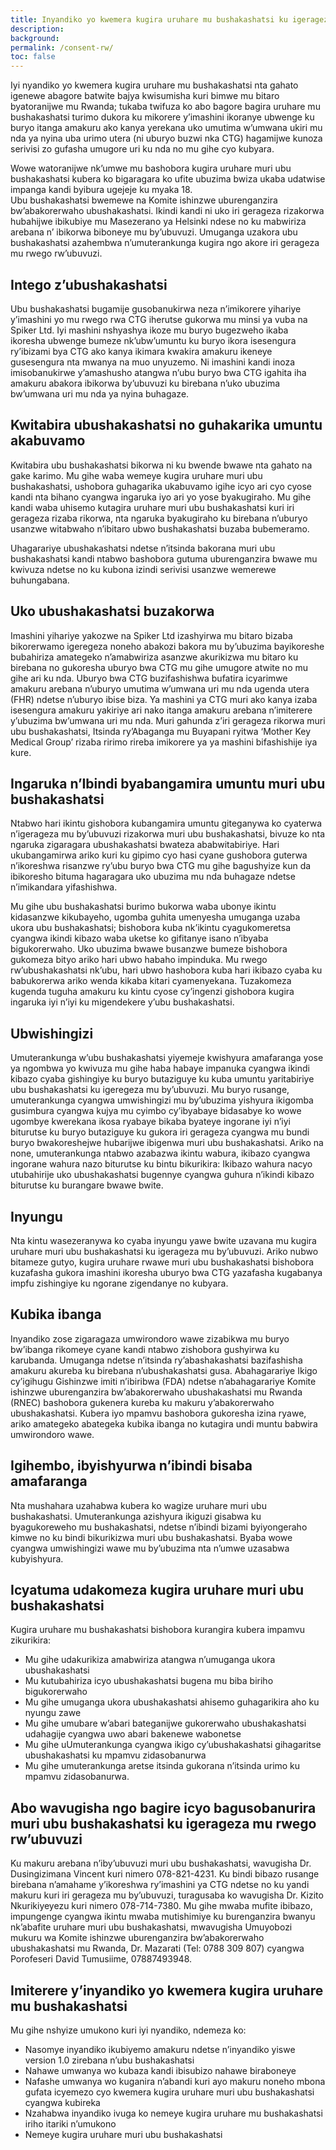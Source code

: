 ```yaml
---
title: Inyandiko yo kwemera kugira uruhare mu bushakashatsi ku igerageza rikorwa mu rwego rw’ubuvuzi
description: 
background: 
permalink: /consent-rw/
toc: false
---
```


Iyi nyandiko yo kwemera kugira uruhare mu bushakashatsi nta gahato igenewe abagore batwite bajya kwisumisha kuri bimwe mu bitaro byatoranijwe mu Rwanda; tukaba twifuza ko abo bagore bagira uruhare mu bushakashatsi turimo dukora ku mikorere y’imashini ikoranye ubwenge ku buryo itanga amakuru ako kanya yerekana uko umutima w’umwana ukiri mu nda ya nyina uba urimo utera (ni uburyo buzwi nka CTG) hagamijwe kunoza serivisi zo gufasha umugore uri ku nda no mu gihe cyo kubyara.

Wowe watoranijwe nk’umwe mu bashobora kugira uruhare muri ubu bushakashatsi kubera ko bigaragara ko ufite ubuzima bwiza ukaba udatwise impanga kandi byibura ugejeje ku myaka 18.  
Ubu bushakashatsi bwemewe na Komite ishinzwe uburenganzira bw’abakorerwaho ubushakashatsi. Ikindi kandi ni uko iri gerageza rizakorwa hubahijwe ibikubiye mu Masezerano ya Helsinki ndese no ku mabwiriza arebana n’ ibikorwa biboneye mu by’ubuvuzi. Umuganga uzakora ubu bushakashatsi azahembwa n’umuterankunga kugira ngo akore iri gerageza mu rwego rw’ubuvuzi. 

## Intego z’ubushakashatsi
Ubu bushakashatsi bugamije gusobanukirwa neza n’imikorere yihariye y’imashini yo mu rwego rwa CTG iherutse gukorwa mu minsi ya vuba na Spiker Ltd. Iyi mashini nshyashya ikoze mu buryo bugezweho ikaba ikoresha ubwenge bumeze nk’ubw’umuntu ku buryo ikora isesengura ry’ibizami bya CTG ako kanya ikimara kwakira amakuru ikeneye gusesengura nta mwanya na muo unyuzemo. Ni imashini kandi inoza imisobanukirwe y’amashusho atangwa n’ubu buryo bwa CTG igahita iha amakuru abakora ibikorwa by’ubuvuzi ku birebana n’uko ubuzima bw’umwana uri mu nda ya nyina buhagaze.

## Kwitabira ubushakashatsi no guhakarika umuntu akabuvamo 
Kwitabira ubu bushakashatsi bikorwa ni ku bwende bwawe nta gahato na gake karimo. Mu gihe waba wemeye kugira uruhare muri ubu bushakashatsi, ushobora guhagarika ukabuvamo igihe icyo ari cyo cyose kandi nta bihano cyangwa ingaruka iyo ari yo yose byakugiraho. Mu gihe kandi waba uhisemo kutagira uruhare muri ubu bushakashatsi kuri iri gerageza rizaba rikorwa, nta ngaruka byakugiraho ku birebana n’uburyo usanzwe witabwaho n’ibitaro ubwo bushakashatsi buzaba bubemeramo. 

Uhagarariye ubushakashatsi ndetse n’itsinda bakorana muri ubu bushakashatsi kandi ntabwo bashobora gutuma uburenganzira bwawe mu kwivuza ndetse no ku kubona izindi serivisi usanzwe wemerewe buhungabana. 

## Uko ubushakashatsi buzakorwa 
Imashini yihariye yakozwe na Spiker Ltd izashyirwa mu bitaro bizaba bikorerwamo igeregeza noneho abakozi bakora mu by’ubuzima bayikoreshe bubahiriza amategeko n’amabwiriza asanzwe akurikizwa mu bitaro ku birebana no gukoresha uburyo bwa CTG mu gihe umugore atwite no mu gihe ari ku nda. Uburyo bwa CTG buzifashishwa bufatira icyarimwe amakuru arebana n’uburyo umutima w’umwana uri mu nda ugenda utera (FHR) ndetse n’uburyo ibise biza. Ya mashini ya CTG muri ako kanya izaba isesengura amakuru yakiriye ari nako itanga amakuru arebana n’imiterere y’ubuzima bw’umwana uri mu nda. Muri gahunda z’iri gerageza rikorwa muri ubu bushakashatsi, Itsinda ry’Abaganga mu Buyapani ryitwa ‘Mother Key Medical Group’ rizaba ririmo rireba imikorere ya ya mashini bifashishije iya kure. 

## Ingaruka n’Ibindi byabangamira umuntu muri ubu bushakashatsi 
Ntabwo hari ikintu gishobora kubangamira umuntu giteganywa ko cyaterwa n’igerageza mu by’ubuvuzi rizakorwa muri ubu bushakashatsi, bivuze ko nta ngaruka zigaragara ubushakashatsi bwateza ababwitabiriye. Hari ukubangamirwa ariko kuri ku gipimo cyo hasi cyane gushobora guterwa n’ikoreshwa risanzwe ry’ubu buryo bwa CTG mu gihe bagushyize kun da ibikoresho bituma hagaragara uko ubuzima mu nda buhagaze ndetse n’imikandara yifashishwa. 

Mu gihe ubu bushakashatsi burimo bukorwa waba ubonye ikintu kidasanzwe kikubayeho, ugomba guhita umenyesha umuganga uzaba ukora ubu bushakashatsi; bishobora kuba nk’ikintu cyagukomeretsa cyangwa ikindi kibazo waba uketse ko gifitanye isano n’ibyaba bigukorerwaho. Uko ubuzima bwawe busanzwe bumeze bishobora gukomeza bityo ariko hari ubwo habaho impinduka. Mu rwego rw’ubushakashatsi nk’ubu, hari ubwo hashobora kuba hari ikibazo cyaba ku babukorerwa ariko wenda kikaba kitari cyamenyekana. Tuzakomeza kugenda tuguha amakuru ku kintu cyose cy’ingenzi gishobora kugira ingaruka iyi n’iyi ku migendekere y’ubu bushakashatsi.  

## Ubwishingizi  
Umuterankunga w’ubu bushakashatsi yiyemeje kwishyura amafaranga yose ya ngombwa yo kwivuza mu gihe haba habaye impanuka cyangwa ikindi kibazo cyaba gishingiye ku buryo butaziguye ku kuba umuntu yaritabiriye ubu bushakashatsi ku igeregeza mu by’ubuvuzi. Mu buryo rusange, umuterankunga cyangwa umwishingizi mu by’ubuzima yishyura ikigomba gusimbura cyangwa kujya mu cyimbo cy’ibyabaye bidasabye ko wowe ugombye kwerekana ikosa ryabaye bikaba byateye ingorane iyi n’iyi biturutse ku buryo butaziguye ku gukora iri gerageza cyangwa mu bundi buryo bwakoreshejwe hubarijwe ibigenwa muri ubu bushakashatsi. Ariko na none, umuterankunga ntabwo azabazwa ikintu wabura, ikibazo cyangwa ingorane wahura nazo biturutse ku bintu bikurikira: Ikibazo wahura nacyo utubahirije uko ubushakashatsi bugennye cyangwa guhura n’ikindi kibazo biturutse ku burangare bwawe bwite.  

## Inyungu 
Nta kintu wasezeranywa ko cyaba inyungu yawe bwite uzavana mu kugira uruhare muri ubu bushakashatsi ku igerageza mu by’ubuvuzi.  Ariko nubwo bitameze gutyo, kugira uruhare rwawe muri ubu bushakashatsi bishobora kuzafasha gukora imashini ikoresha uburyo bwa CTG yazafasha kugabanya impfu zishingiye ku ngorane zigendanye no kubyara. 

## Kubika ibanga
Inyandiko zose zigaragaza umwirondoro wawe zizabikwa mu buryo bw’ibanga rikomeye cyane kandi ntabwo zishobora gushyirwa ku karubanda. Umuganga ndetse n’itsinda ry’abashakashatsi bazifashisha amakuru akureba ku birebana n’ubushakashatsi gusa. 
Abahagarariye Ikigo cy’igihugu Gishinzwe imiti n’ibiribwa (FDA) ndetse n’abahagarariye Komite ishinzwe uburenganzira bw’abakorerwaho ubushakashatsi mu Rwanda (RNEC) bashobora gukenera kureba ku makuru y’abakorerwaho ubushakashatsi. Kubera iyo mpamvu bashobora gukoresha izina ryawe, ariko amategeko abategeka kubika ibanga no kutagira undi muntu babwira umwirondoro wawe.

## Igihembo, ibyishyurwa n’ibindi bisaba amafaranga 
Nta mushahara uzahabwa kubera ko wagize uruhare muri ubu bushakashatsi. Umuterankunga azishyura ikiguzi gisabwa ku byagukoreweho mu bushakashatsi, ndetse n’ibindi bizami byiyongeraho kimwe no ku bindi bikurikizwa muri ubu bushakashatsi. Byaba wowe cyangwa umwishingizi wawe mu by’ubuzima nta n’umwe uzasabwa kubyishyura. 

## Icyatuma udakomeza kugira uruhare muri ubu bushakashatsi 
Kugira uruhare mu bushakashatsi bishobora kurangira kubera impamvu zikurikira: 
- Mu gihe udakurikiza amabwiriza atangwa n’umuganga ukora ubushakashatsi 
- Mu kutubahiriza icyo ubushakashatsi bugena mu biba biriho bigukorerwaho
- Mu gihe umuganga ukora ubushakashatsi ahisemo guhagarikira aho ku nyungu zawe 
- Mu gihe umubare w’abari bateganijwe gukorerwaho ubushakashatsi udahagije cyangwa uwo abari bakenewe wabonetse
- Mu gihe uUmuterankunga cyangwa ikigo cy’ubushakashatsi gihagaritse ubushakashatsi ku mpamvu zidasobanurwa 
- Mu gihe umuterankunga aretse itsinda gukorana n’itsinda urimo ku mpamvu zidasobanurwa. 

## Abo wavugisha ngo bagire icyo bagusobanurira muri ubu bushakashatsi ku igerageza mu rwego rw’ubuvuzi 
Ku makuru arebana n’iby’ubuvuzi muri ubu bushakashatsi, wavugisha Dr. Dusingizimana Vincent kuri nimero 078-821-4231. Ku bindi bibazo rusange birebana n’amahame y’ikoreshwa ry’imashini ya CTG ndetse no ku yandi makuru kuri iri gerageza mu by’ubuvuzi, turagusaba ko wavugisha Dr. Kizito Nkurikiyeyezu kuri nimero 078-714-7380. 
Mu gihe mwaba mufite ibibazo, impungenge cyangwa ikintu mwaba mutishimiye ku burenganzira bwanyu nk’abafite uruhare muri ubu bushakashatsi, mwavugisha Umuyobozi mukuru wa Komite ishinzwe uburenganzira bw’abakorerwaho ubushakashatsi mu Rwanda, Dr. Mazarati (Tel: 0788 309 807) cyangwa Porofeseri David Tumusiime, 07887493948.

## Imiterere y’inyandiko yo kwemera kugira uruhare mu bushakashatsi  
Mu gihe nshyize umukono kuri iyi nyandiko, ndemeza ko: 
- Nasomye inyandiko ikubiyemo amakuru ndetse n’inyandiko yiswe version 1.0 zirebana n’ubu bushakashatsi
- Nahawe umwanya wo kubaza kandi ibisubizo nahawe biraboneye
- Nafashe umwanya wo kuganira n’abandi kuri ayo makuru noneho mbona gufata icyemezo cyo kwemera kugira uruhare muri ubu bushakashatsi cyangwa kubireka 
- Nzahabwa inyandiko ivuga ko nemeye kugira uruhare mu bushakashatsi iriho itariki n’umukono 
- Nemeye kugira uruhare muri ubu bushakashatsi 
   